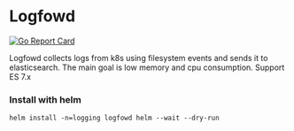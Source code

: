 # Logfowd

[![Go Report Card](https://goreportcard.com/badge/github.com/soulgarden/logfowd)](https://goreportcard.com/report/github.com/soulgarden/logfowd)

Logfowd collects logs from k8s using filesystem events and sends it to elasticsearch. The main goal is low memory and cpu consumption.
Support ES 7.x

### Install with helm

    helm install -n=logging logfowd helm --wait --dry-run